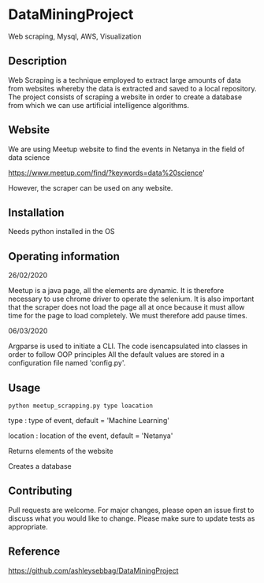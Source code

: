 # DataMiningProject
Web scraping, Mysql, AWS, Visualization

## Description

Web Scraping is a technique employed to extract large amounts of data from websites whereby the data is extracted and saved to a local repository.
The project consists of scraping a website in order to create a database from which we can use artificial intelligence algorithms.

## Website

We are using Meetup website to find the events in Netanya in the field of data science

https://www.meetup.com/find/?keywords=data%20science'

However, the scraper can be used on any website. 

## Installation

Needs python installed in the OS

## Operating information

26/02/2020

Meetup is a java page, all the elements are dynamic. 
It is therefore necessary to use chrome driver to operate the selenium. 
It is also important that the scraper does not load the page all at once because it must allow time for the page to load completely. 
We must therefore add pause times. 

06/03/2020 

Argparse is used to initiate a CLI.
The code isencapsulated into classes in order to follow OOP principles
All the default values are stored in a configuration file named 'config.py'.

## Usage

```terminal
python meetup_scrapping.py type loacation
```

type : type of event, default = 'Machine Learning'

location : location of the event, default = 'Netanya'

Returns elements of the website

Creates a database

## Contributing

Pull requests are welcome. For major changes, please open an issue first to discuss what you would like to change.
Please make sure to update tests as appropriate.

## Reference

https://github.com/ashleysebbag/DataMiningProject
